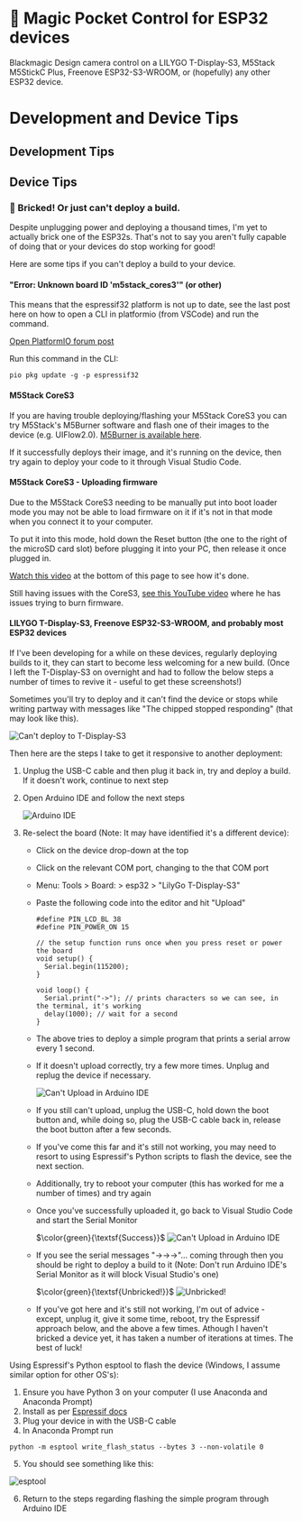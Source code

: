 # :movie_camera: Magic Pocket Control for ESP32 devices
Blackmagic Design camera control on a LILYGO T-Display-S3, M5Stack M5StickC Plus, Freenove ESP32-S3-WROOM, or (hopefully) any other ESP32 device.

# Development and Device Tips

## Development Tips




## Device Tips

### :bricks: Bricked! Or just can't deploy a build.
Despite unplugging power and deploying a thousand times, I'm yet to actually brick one of the ESP32s. That's not to say you aren't fully capable of doing that or your devices do stop working for good!

Here are some tips if you can't deploy a build to your device.

#### "Error: Unknown board ID 'm5stack_cores3'" (or other)
This means that the espressif32 platform is not up to date, see the last post here on how to open a CLI in platformio (from VSCode) and run the command.

[Open PlatformIO forum post](https://community.platformio.org/t/error-unknown-board-id-heltec-wifi-lora-32-v3/33267)

Run this command in the CLI:
```
pio pkg update -g -p espressif32
```

#### M5Stack CoreS3
If you are having trouble deploying/flashing your M5Stack CoreS3 you can try M5Stack's M5Burner software and flash one of their images to the device (e.g. UIFlow2.0). [M5Burner is available here](https://docs.m5stack.com/en/download).

If it successfully deploys their image, and it's running on the device, then try again to deploy your code to it through Visual Studio Code.

#### M5Stack CoreS3 - Uploading firmware
Due to the M5Stack CoreS3 needing to be manually put into boot loader mode you may not be able to load firmware on it if it's not in that mode when you connect it to your computer.

To put it into this mode, hold down the Reset button (the one to the right of the microSD card slot) before plugging it into your PC, then release it once plugged in.

[Watch this video](https://docs.m5stack.com/en/core/CoreS3) at the bottom of this page to see how it's done.

Still having issues with the CoreS3, [see this YouTube video](https://www.youtube.com/watch?v=SgDRYp2tiQw) where he has issues trying to burn firmware.

#### LILYGO T-Display-S3, Freenove ESP32-S3-WROOM, and probably most ESP32 devices
If I've been developing for a while on these devices, regularly deploying builds to it, they can start to become less welcoming for a new build. (Once I left the T-Display-S3 on overnight and had to follow the below steps a number of times to revive it - useful to get these screenshots!)

Sometimes you'll try to deploy and it can't find the device or stops while writing partway with messages like "The chipped stopped responding" (that may look like this).

![Can't deploy to T-Display-S3](Documents/DevTips_TDS3_CantDeploy.jpg)

Then here are the steps I take to get it responsive to another deployment:
1. Unplug the USB-C cable and then plug it back in, try and deploy a build. If it doesn't work, continue to next step
2. Open Arduino IDE and follow the next steps

   ![Arduino IDE](Documents/DevTips_TDS3_ArduinoIDE.jpg)

4. Re-select the board (Note: It may have identified it's a different device):
   - Click on the device drop-down at the top
   - Click on the relevant COM port, changing to the that COM port
   - Menu: Tools > Board: <Wrong board name> > esp32 > "LilyGo T-Display-S3"
   - Paste the following code into the editor and hit "Upload"
  
      ```
      #define PIN_LCD_BL 38 
      #define PIN_POWER_ON 15

      // the setup function runs once when you press reset or power the board
      void setup() {
        Serial.begin(115200);
      }

      void loop() {
        Serial.print("->"); // prints characters so we can see, in the terminal, it's working
        delay(1000); // wait for a second
      }
      ```
  
    - The above tries to deploy a simple program that prints a serial arrow every 1 second.
    - If it doesn't upload correctly, try a few more times. Unplug and replug the device if necessary.
   
      ![Can't Upload in Arduino IDE](Documents/DevTips_TDS3_CantUpload.jpg)
   
    - If you still can't upload, unplug the USB-C, hold down the boot button and, while doing so, plug the USB-C cable back in, release the boot button after a few seconds.
    - If you've come this far and it's still not working, you may need to resort to using Espressif's Python scripts to flash the device, see the next section.
    - Additionally, try to reboot your computer (this has worked for me a number of times) and try again
    - Once you've successfully uploaded it, go back to Visual Studio Code and start the Serial Monitor

      $\color{green}{\textsf{Success}}$
      ![Can't Upload in Arduino IDE](Documents/DevTips_TDS3_UploadSuccess.jpg)
    
    - If you see the serial messages "->->->"... coming through then you should be right to deploy a build to it (Note: Don't run Arduino IDE's Serial Monitor as it will block Visual Studio's one)

      $\color{green}{\textsf{Unbricked!}}$
      ![Unbricked!](Documents/DevTips_TDS3_VSCUploadSuccess.jpg)

    - If you've got here and it's still not working, I'm out of advice - except, unplug it, give it some time, reboot, try the Espressif approach below, and the above a few times. Athough I haven't bricked a device yet, it has taken a number of iterations at times. The best of luck!
  


Using Espressif's Python esptool to flash the device (Windows, I assume similar option for other OS's):
1. Ensure you have Python 3 on your computer (I use Anaconda and Anaconda Prompt)
2. Install as per [Espressif docs](https://docs.espressif.com/projects/esptool/en/latest/esp32/installation.html)
3. Plug your device in with the USB-C cable
4. In Anaconda Prompt run

```
python -m esptool write_flash_status --bytes 3 --non-volatile 0
```
  
5. You should see something like this:

![esptool](Documents/DevTips_DTS3_Esptool.jpg)

6. Return to the steps regarding flashing the simple program through Arduino IDE

